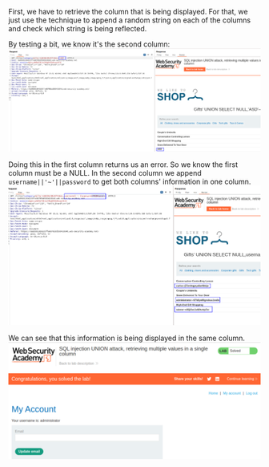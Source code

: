 
First, we have to retrieve the column that is being displayed. For that, we just use the technique to append a random string on each of the columns and check which string is being reflected.

By testing a bit, we know it's the second column:
![](imgs/sqli_retrieving_multiple_values_in_single_column.png)

Doing this in the first column returns us an error.
So we know the first column must be a NULL. 
In the second column we append `username||'~'||password` to get both columns' information in one column.
![](imgs/sqli_retrieving_multiple_values_in_single_column-1.png)

We can see that this information is being displayed in the same column.
![](imgs/sqli_retrieving_multiple_values_in_single_column-2.png)